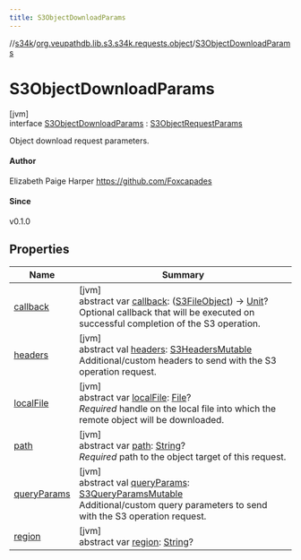 ```yaml
---
title: S3ObjectDownloadParams
---
```

//[s34k](../../../index.html)/[org.veupathdb.lib.s3.s34k.requests.object](../index.html)/[S3ObjectDownloadParams](index.html)



# S3ObjectDownloadParams



[jvm]\
interface [S3ObjectDownloadParams](index.html) : [S3ObjectRequestParams](../-s3-object-request-params/index.html)

Object download request parameters.



#### Author



Elizabeth Paige Harper https://github.com/Foxcapades



#### Since



v0.1.0



## Properties


| Name | Summary |
|---|---|
| [callback](callback.html) | [jvm]<br>abstract var [callback](callback.html): ([S3FileObject](../../org.veupathdb.lib.s3.s34k.response.object/-s3-file-object/index.html)) -&gt; [Unit](https://kotlinlang.org/api/latest/jvm/stdlib/kotlin/-unit/index.html)?<br>Optional callback that will be executed on successful completion of the S3 operation. |
| [headers](../../org.veupathdb.lib.s3.s34k.requests/-s3-request-params/headers.html) | [jvm]<br>abstract val [headers](../../org.veupathdb.lib.s3.s34k.requests/-s3-request-params/headers.html): [S3HeadersMutable](../../org.veupathdb.lib.s3.s34k.fields.headers/-s3-headers-mutable/index.html)<br>Additional/custom headers to send with the S3 operation request. |
| [localFile](local-file.html) | [jvm]<br>abstract var [localFile](local-file.html): [File](https://docs.oracle.com/javase/8/docs/api/java/io/File.html)?<br>*Required* handle on the local file into which the remote object will be downloaded. |
| [path](../-s3-object-request-params/path.html) | [jvm]<br>abstract var [path](../-s3-object-request-params/path.html): [String](https://kotlinlang.org/api/latest/jvm/stdlib/kotlin/-string/index.html)?<br>*Required* path to the object target of this request. |
| [queryParams](../../org.veupathdb.lib.s3.s34k.requests/-s3-request-params/query-params.html) | [jvm]<br>abstract val [queryParams](../../org.veupathdb.lib.s3.s34k.requests/-s3-request-params/query-params.html): [S3QueryParamsMutable](../../org.veupathdb.lib.s3.s34k.fields.query_params/-s3-query-params-mutable/index.html)<br>Additional/custom query parameters to send with the S3 operation request. |
| [region](../../org.veupathdb.lib.s3.s34k.requests/-s3-region-request-params/region.html) | [jvm]<br>abstract var [region](../../org.veupathdb.lib.s3.s34k.requests/-s3-region-request-params/region.html): [String](https://kotlinlang.org/api/latest/jvm/stdlib/kotlin/-string/index.html)? |

